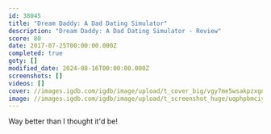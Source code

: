```yaml
---
id: 38045
title: "Dream Daddy: A Dad Dating Simulator"
description: "Dream Daddy: A Dad Dating Simulator - Review"
score: 80
date: 2017-07-25T00:00:00.000Z
completed: true
goty: []
modified_date: 2024-08-16T00:00:00.000Z
screenshots: []
videos: []
cover: //images.igdb.com/igdb/image/upload/t_cover_big/vgy7me5wsakpzxgnnmaw.jpg
image: //images.igdb.com/igdb/image/upload/t_screenshot_huge/uqphpbmciy6whgeqy7im.jpg
---
```

Way better than I thought it'd be!
